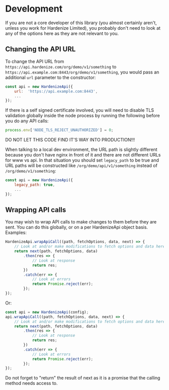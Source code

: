 # Development

If you are not a core developer of this library (you almost certainly aren't, unless you work for Hardenize Limited),
you probably don't need to look at any of the options here as they are not relevant to you.

## Changing the API URL

To change the API URL from `https://api.hardenize.com/org/demo/v1/something` to
`https://api.example.com:8443/org/demo/v1/something`, you would pass an additional `url` parameter to
the constructor:

```js
const api = new HardenizeApi({
    url:  'https://api.example.com:8443',
    ...
});
```

If there is a self signed certificate involved, you will need to disable TLS validation globally inside the
node process by running the following before you do any API calls:

```js
process.env['NODE_TLS_REJECT_UNAUTHORIZED'] = 0;
```

DO NOT LET THIS CODE FIND IT'S WAY INTO PRODUCTION!!!

When talking to a local dev environment, the URL path is slightly different because you don't have nginx
in front of it and there are not different URLs for www vs api. In that situation you should set
`legacy_path` to be true and URL paths will be constructed like `/org/demo/api/v1/something` instead of
`/org/demo/v1/something`:

```js
const api = new HardenizeApi({
    legacy_path: true,
    ...
});
```

## Wrapping API calls

You may wish to wrap API calls to make changes to them before they are sent. You can do this
globally, or on a per HardenizeApi object basis. Examples:

```js
HardenizeApi.wrapApiCall((path, fetchOptions, data, next) => {
    // Look at and/or make modifications to fetch options and data here
    return next(path, fetchOptions, data)
        .then(res => {
            // Look at response
            return res;
        })
        .catch(err => {
            // Look at errors
            return Promise.reject(err);
        });
});
```

Or:

```js
const api = new HardenizeApi(config);
api.wrapApiCall((path, fetchOptions, data, next) => {
    // Look at and/or make modifications to fetch options and data here
    return next(path, fetchOptions, data)
        .then(res => {
            // Look at response
            return res;
        })
        .catch(err => {
            // Look at errors
            return Promise.reject(err);
        });
});
```

Do not forget to "return" the result of next as it is a promise that the calling method needs access to.